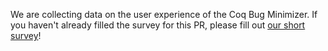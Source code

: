 We are collecting data on the user experience of the Coq Bug Minimizer.
If you haven't already filled the survey for this PR, please fill out [our short survey](@SURVEY_URL@)!
